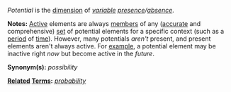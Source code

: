 *Potential* is the [dimension](https://github.com/gcassel/Modular-Organization-Terminology/blob/master/terms/dimension.md) of *[variable](https://github.com/gcassel/Modular-Organization-Terminology/blob/master/terms/variable.md) [presence](https://github.com/gcassel/Modular-Organization-Terminology/blob/master/terms/presence.md)/[absence](https://github.com/gcassel/Modular-Organization-Terminology/blob/master/terms/absence.md)*.

**Notes:**  [Active](https://github.com/gcassel/Modular-Organization-Terminology/blob/master/terms/active.md) elements are always [members](https://github.com/gcassel/Modular-Organization-Terminology/blob/master/terms/member.md) of any ([accurate](https://github.com/gcassel/Modular-Organization-Terminology/blob/master/terms/accuracy.md) and comprehensive) [set](https://github.com/gcassel/Modular-Organization-Terminology/blob/master/terms/set.md) of potential elements for a specific context (such as a [period](https://github.com/gcassel/Modular-Organization-Terminology/blob/master/terms/period.md) of [time](https://github.com/gcassel/Modular-Organization-Terminology/blob/master/terms/time.md)).  However, many potentials *aren't* present, and present elements aren't always active.  For [example](https://github.com/gcassel/Modular-Organization-Terminology/blob/master/terms/example.md), a potential element may be inactive right *now* but become active in the *future*.

**Synonym(s):** *possibility*

**[Related](https://github.com/gcassel/Modular-Organization-Terminology/blob/master/terms/relationship.md) [Terms](https://github.com/gcassel/Modular-Organization-Terminology/blob/master/terms/term.md):** *[probability](https://github.com/gcassel/Modular-Organization-Terminology/blob/master/terms/probability.md)*
